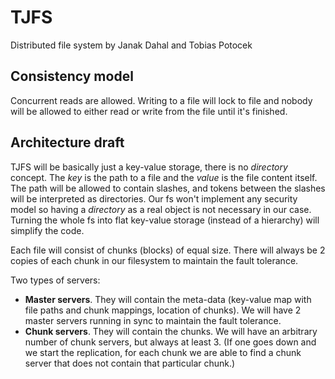 # TJFS

Distributed file system by Janak Dahal and Tobias Potocek

## Consistency model

Concurrent reads are allowed. Writing to a file will lock to file and nobody will be allowed to 
either read or write from the file until it's finished.

## Architecture draft

TJFS will be basically just a key-value storage, there is no *directory* concept. The *key* is 
the path to a file and the *value* is the file content itself. The path will be allowed to 
contain slashes, and tokens between the slashes will be interpreted as directories. Our fs won't 
implement any security model so having a *directory* as a real object is not necessary in our 
case. Turning the whole fs into flat key-value storage (instead of a hierarchy) will simplify the
code.

Each file will consist of chunks (blocks) of equal size. There will always be 2 copies of each 
chunk in our filesystem to maintain the fault tolerance.

Two types of servers:

* **Master servers**. They will contain the meta-data (key-value map with file paths and chunk 
mappings, location of chunks). We will have 2 master servers running in sync to maintain the fault 
tolerance.
* **Chunk servers**. They will contain the chunks. We will have an arbitrary number of chunk 
servers, but always at least 3. (If one goes down and we start the replication, for each chunk we 
are able to find a chunk server that does not contain that particular chunk.)